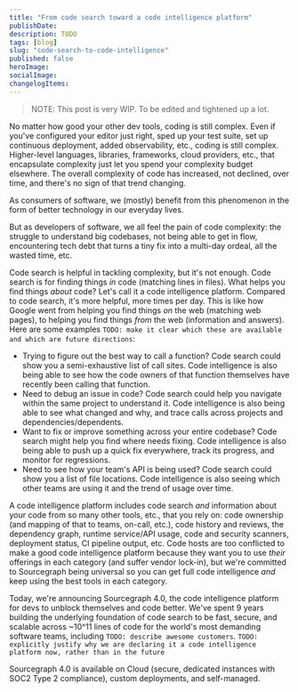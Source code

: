 ```yaml
---
title: "From code search toward a code intelligence platform"
publishDate: 
description: TODO
tags: [blog]
slug: "code-search-to-code-intelligence"
published: false
heroImage: 
socialImage: 
changelogItems:
---
```


> NOTE: This post is very WIP. To be edited and tightened up a lot.

No matter how good your other dev tools, coding is still complex. Even if you've configured your editor just right, sped up your test suite, set up continuous deployment, added observability, etc., coding is still complex. Higher-level languages, libraries, frameworks, cloud providers, etc., that encapsulate complexity just let you spend your complexity budget elsewhere. The overall complexity of code has increased, not declined, over time, and there's no sign of that trend changing.

As consumers of software, we (mostly) benefit from this phenomenon in the form of better technology in our everyday lives.

But as developers of software, we all feel the pain of code complexity: the struggle to understand big codebases, not being able to get in flow, encountering tech debt that turns a tiny fix into a multi-day ordeal, all the wasted time, etc.

Code search is helpful in tackling complexity, but it's not enough. Code search is for finding things *in* code (matching lines in files). What helps you find things *about* code? Let's call it a code intelligence platform. Compared to code search, it's more helpful, more times per day. This is like how Google went from helping you find things *on* the web (matching web pages), to helping you find things *from* the web (information and answers). Here are some examples `TODO: make it clear which these are available and which are future directions`:

- Trying to figure out the best way to call a function? Code search could show you a semi-exhaustive list of call sites. Code intelligence is also being able to see how the code owners of that function themselves have recently been calling that function.
- Need to debug an issue in code? Code search could help you navigate within the same project to understand it. Code intelligence is also being able to see what changed and why, and trace calls across projects and dependencies/dependents.
- Want to fix or improve something across your entire codebase? Code search might help you find where needs fixing. Code intelligence is also being able to push up a quick fix everywhere, track its progress, and monitor for regressions.
- Need to see how your team's API is being used? Code search could show you a list of file locations. Code intelligence is also seeing which other teams are using it and the trend of usage over time.

A code intelligence platform includes code search *and* information about your code from so many other tools, etc., that you rely on: code ownership (and mapping of that to teams, on-call, etc.), code history and reviews, the dependency graph, runtime service/API usage, code and security scanners, deployment status, CI pipeline output, etc. Code hosts are too conflicted to make a good code intelligence platform because they want you to use *their* offerings in each category (and suffer vendor lock-in), but we're committed to Sourcegraph being universal so you can get full code intelligence *and* keep using the best tools in each category.

Today, we're announcing Sourcegraph 4.0, the code intelligence platform for devs to unblock themselves and code better. We've spent 9 years building the underlying foundation of code search to be fast, secure, and scalable across ~10^11 lines of code for the world's most demanding software teams, including `TODO: describe awesome customers`. `TODO: explicitly justify why we are declaring it a code intelligence platform now, rather than in the future`

Sourcegraph 4.0 is available on Cloud (secure, dedicated instances with SOC2 Type 2 compliance), custom deployments, and self-managed.


